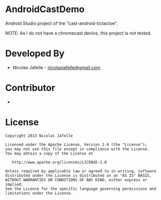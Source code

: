 AndroidCastDemo
===============

Android Studio project of the "cast-android-tictactoe".

NOTE: As I do not have a chromecast device, this project is not tested.


Developed By
============

* Nicolas Jafelle - <nicolasjafelle@gmail.com>


Contributor
============
-


License
=======

    Copyright 2013 Nicolas Jafelle

    Licensed under the Apache License, Version 2.0 (the "License");
    you may not use this file except in compliance with the License.
    You may obtain a copy of the License at

       http://www.apache.org/licenses/LICENSE-2.0

    Unless required by applicable law or agreed to in writing, software
    distributed under the License is distributed on an "AS IS" BASIS,
    WITHOUT WARRANTIES OR CONDITIONS OF ANY KIND, either express or implied.
    See the License for the specific language governing permissions and
    limitations under the License.
